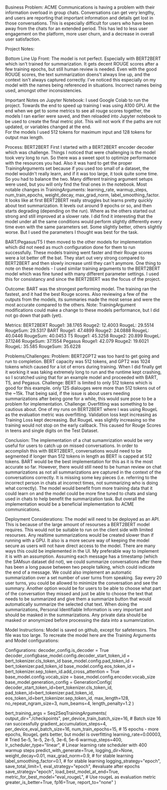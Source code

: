 Business Problem:
ACME Communications is having a problem with their information overload in group chats.  Conversations can get very lengthy, and users are reporting that important information and details get lost in those conversations.  This is especially difficult for users who have been away from the chats for an extended period.  This has led to less user engagement on the platform, more user churn, and a decrease in overall user satisfaction.


Project Notes:

Bottom Line Up Front:
The model is not perfect.  Especially with BERT2BERT which isn't trained for summarization.  It gets decent ROUGE scores after a few training epochs, but still human review is needed.  Even with the good ROUGE scores, the text summarization doens't always line up, and the context isn't always captured correctly.  I've noticed this especially on my model with the names being referenced in situations.  Incorrect names being used, amongst other inconsistencies.   

Important Notes on Jupyter Notebook:
I used Google Colab to run the project. Towards the end to speed up training I was using A100 GPU. 
At the end when we get to some metrics to see all rouge scores together, the models I ran earlier were saved, and then reloaded into Jupyter notebook to be used to create the final metric plot.  This will not work if the paths are not updated, or variables changed at the end.  
For the models I used 512 tokens for maximum input and 128 tokens for output max length.

Process:
BERT2BERT
First I started with a BERT2BERT encoder decoder which was challenge.  Things I noticed that were challenging is the model took very long to run.  So there was a sweet spot to optimize performance with the resources you had.  Also it was hard to get the proper TrainingArguments set because if you used too small of a dataset, the model wouldn't really learn, and if it was too large, it took quite some time.  So you had to balance the two. 
Many different training argument setups were used, but you will only find the final ones in the notebook.  Most notable changes in TrainingArguments: learning_rate, warmup_steps, num_train_epochs, weight_decay, max_grad_norm, label_smoothing_factor.
It looks like at first BERT2BERT really struggles but learns pretty quickly about text summarization.  It levels out around 9 epochs or so, and then starts degrading (depending on the run).  Where as the others started out strong and still improved at a slower rate.
I did find it interesting that the model under all the same conditions would perform slightly differently every time even with the same parameters set.  Some slightly better, others slightly worse.  But I used the parameters I thought was best for the task.

BART/Pegasus/T5
I then moved to the other models for implementation which did not need as much configuration done for them to run successfully.  These models training went faster and their Rouge scores were a lot better off the bat.  They start out very strong compared to BERT2BERT and then slowly increase until they can't anymore.
One thing to note on these models - I used similar training arguments to the BERT2BERT model which was fine tuned with many different parameter settings.  I used this for consistancy and since the BERT2BERT was the focus of the project.

Outcome:
BART was the strongest performing model.  The training ran the fastest, and it had the best Rouge scores.  Also reviewing a few of the outputs from the models, its summaries made the most sense and were the most accurate compared to the others.
Note: TrainingArgument modifications could make a change to these models performance, but I did not go down that path (yet).

Metrics:
BERT2BERT
  Rouge1: 38.1765
  Rouge2: 12.4003
  RougeL: 29.5514
  RougeSum: 29.5317
BART
  Rouge1: 47.4899
  Rouge2: 24.0888
  RougeL: 40.0446
  RougeSum: 40.0453
T5
  Rouge1: 45.3258
  Rouge2: 20.899
  RougeL: 37.1246
  RougeSum: 37.1554
Pegasus
  Rouge1: 42.079
  Rouge2: 19.6021
  RougeL: 35.585
  RougeSum: 35.6228


Problems/Challenges:
Problem: BERT2GPT2 was too hard to get going and run to completion.  BERT capacity was 512 tokens, and GPT2 was 1024 tokens which caused for a lot of errors during training.  When I did finally get it working it was taking extremely long to run and the runtime kept crashing, so I scratched using that for an example model and proceeded with BART, T5, and Pegasus.
Challenge: BERT is limited to only 512 tokens which is good for this example.  only 125 dialouges were more than 512 tokens out of the ~15k.  That being said, if the issue is about users needing summarizations after being gone for a while, this would sure pose to be a problem for implementation.
Challenge: Overfitting was something to be cautious about.  One of my runs on BERT2BERT where I was using RougeL as the evaluation metric was overfitting.  Validation loss kept increasing as Training Loss kept decreasing.  But RougeL was slightly increasing so the training would not stop on the early callback.  This caused for Rouge Scores in teens and single digits on the Test Dataset.  


Conclusion:
The implementation of a chat sumamrization would be very useful for users to catch up on missed conversations.  In order to accomplish this with BERT2BERT, conversations would need to be segmented if longer than 512 tokens in length as BERT is capped at 512 tokens.  BART would be the best implementation for this as it is the most accurate so far.  However, there would still need to be human review on chat summarizations as not all summarizations are captured in the context of the conversations correctly.  It is missing some key pieces (i.e. referring to the incorrect person in chats at incorrect times, not summarizing who is doing what correctly).  The model would benefit from more training data that it could learn on and the model could be more fine tuned to chats and slang used in chats to help benefit the summarization task.  But overall the implementation would be a beneficial implementation to ACME communications.


Deployment Considerations:
The model will need to be deployed as an API.  This is because of the large amount of resourses a BERT2BERT model requires.  This would not be suitable to run on the client side with limited resourses.  Any realtime summarizations would be created slower than if running with a GPU.  It also is a more secure way of keeping the model secure as users will not have direct access to the model.
There are many ways this could be implemented in the UI.  My preferable way to implement it is with an assumption.  Assuming each message has a timestamp (which the SAMsun dataset did not), we could summarize conversations after there has been a long pause between two people talking, which could indicate the end of a message.  We could also implement an automatic summarization over a set number of user turns from speaking.  Say every 20 user turns, you could be allowed to minimize the conversation and see the summary.  Another option would be for users to be able to choose what part of the conversation they missed and just be able to choose the text that needs to be summarized and give them a summarize button that would automatically summarize the selected chat text.
When doing the summarizations,  Personal Identifiable Information is very important and should be masked in the summarizations.  Any private data should be masked or anonymized before processing the data into a sumamrization. 

Model Instructions:
Model is saved on github, except for safetensors.  The file was too large.  To recreate the model here are the Training Arguments and Model configurations:

Configurations:
decoder_config.is_decoder = True
decoder_configbase_model.config.decoder_start_token_id = bert_tokenizer.cls_token_id
base_model.config.pad_token_id = bert_tokenizer.pad_token_id
base_model.config.eos_token_id = bert_tokenizer.sep_token_id.add_cross_attention = True
base_model.config.vocab_size = base_model.config.encoder.vocab_size
base_model.generation_config = GenerationConfig(
    decoder_start_token_id=bert_tokenizer.cls_token_id,
    pad_token_id=bert_tokenizer.pad_token_id,
    eos_token_id=bert_tokenizer.sep_token_id,
    max_length=128,
    no_repeat_ngram_size=3,
    num_beams=4,
    length_penalty=1.2
)


bert_training_args = Seq2SeqTrainingArguments(
    output_dir="./checkpoints",
    per_device_train_batch_size=16, # Batch size 16 ran successfully
    gradient_accumulation_steps=4,
    per_device_eval_batch_size=16,
    num_train_epochs=15, # 15 epochs - more epochs, RougeL gets better, but model is overfitting
    learning_rate=0.00003, # Tried 5e-5, 1e-5, 2e-5, 3e-6, 5e-6
    warmup_steps=400,
    lr_scheduler_type="linear", # Linear learning rate scheduler with 400 warmup steps
    predict_with_generate=True,
    logging_dir=None,
    weight_decay=0.01,
    max_grad_norm=0.9, # for stable learning
    label_smoothing_factor=0.1, # for stable learning
    logging_strategy="epoch",
    save_total_limit=1,
    eval_strategy="epoch", #evaluate after epochs
    save_strategy="epoch",
    load_best_model_at_end=True,
    metric_for_best_model="eval_rougeL", # Use rougeL as evaluation metric
    greater_is_better=True,
    fp16=True,
    report_to="none"
)




